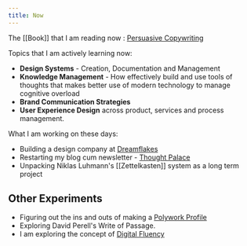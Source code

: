 ```yaml
---
title: Now
---
```


The [[Book]] that I am reading now : [Persuasive Copywriting](https://www.amazon.com/Persuasive-Copywriting-Psychology-Influence-Engage/dp/0749473991)

Topics that I am actively learning now:
- **Design Systems** - Creation, Documentation and Management
- **Knowledge Management** - How effectively build and use tools of thoughts that makes better use of modern technology to manage cognitive overload
- **Brand Communication Strategies**
- **User Experience Design** across product, services and process management.

What I am working on these days: 
- Building a design company at [Dreamflakes](http://dreamflakes.io/)
- Restarting my blog cum newsletter - [Thought Palace](https://blog.rahulrajeev.net)
- Unpacking Niklas Luhmann's [[Zettelkasten]] system as a long term project


## Other Experiments

- Figuring out the ins and outs of making a [Polywork Profile](https://updates.rahulrajeev.net/)
- Exploring David Perell's Write of Passage.
- I am exploring the concept of [Digital Fluency](https://digitalproductivity.coach/)


  
  
  
  
  
